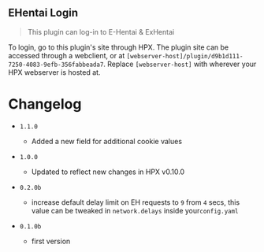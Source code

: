 EHentai Login
----------------------------

> This plugin can log-in to E-Hentai & ExHentai

To login, go to this plugin's site through HPX.
The plugin site can be accessed through a webclient, or at `[webserver-host]/plugin/d9b1d111-7250-4083-9efb-356fabbeada7`.
Replace `[webserver-host]` with wherever your HPX webserver is hosted at.

# Changelog

- `1.1.0`
    - Added a new field for additional cookie values

- `1.0.0`
    - Updated to reflect new changes in HPX v0.10.0

- `0.2.0b`
    - increase default delay limit on EH requests to `9` from `4` secs, this value can be tweaked in `network.delays` inside your`config.yaml`

- `0.1.0b`
    - first version
